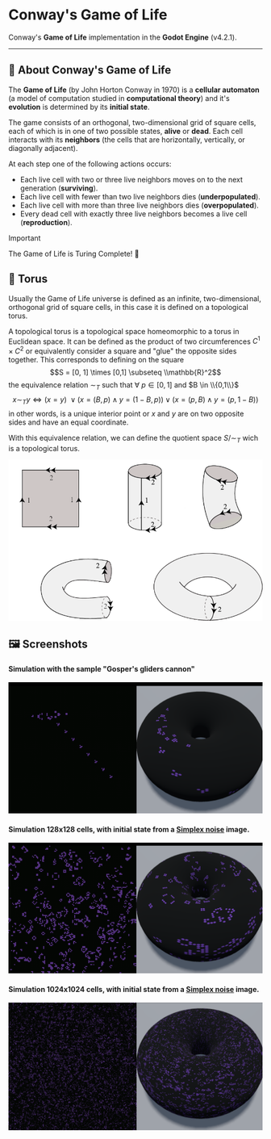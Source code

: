 # Conway's Game of Life

Conway's **Game of Life** implementation in the **Godot Engine** (v4.2.1).

---

## 👾 About Conway's Game of Life
The **Game of Life** (by John Horton Conway in 1970) is a **cellular automaton** (a model of computation studied in **computational theory**) and it's **evolution** is determined by its **initial state**.

The game consists of an orthogonal, two-dimensional grid of square cells, each of which is in one of two possible states, **alive** or **dead**. 
Each cell interacts with its **neighbors** (the cells that are horizontally, vertically, or diagonally adjacent). 

At each step one of the following actions occurs:
  + Each live cell with two or three live neighbors moves on to the next generation (**surviving**).
  + Each live cell with fewer than two live neighbors dies (**underpopulated**).
  + Each live cell with more than three live neighbors dies (**overpopulated**).
  + Every dead cell with exactly three live neighbors becomes a live cell (**reproduction**).

> [!IMPORTANT]
> The Game of Life is Turing Complete! 🤩

## 🍩 Torus
Usually the Game of Life universe is defined as an infinite, two-dimensional, orthogonal grid of square cells, in this case it is defined on a topological torus.

A topological torus is a topological space homeomorphic to a torus in Euclidean space. It can be defined as the product of two circumferences $C^1 \times C^2$
or equivalently consider a square and "glue" the opposite sides together. This corresponds to defining on the square 
$$S = [0, 1] \times [0,1] \subseteq \\mathbb{R}^2$$
the equivalence relation $∼_T$ such that $\forall\ p \in [0,1]$ and $B \in \\{0,1\\}$
$$x ∼_T y \Longleftrightarrow \bigg(x = y\bigg)\ \lor \bigg(x=(B,p) \land y=(1 - B,p) \bigg) \lor \bigg(x=(p,B) \land y=(p,1 - B) \bigg)$$
in other words, is a unique interior point or $x$ and $y$ are on two opposite sides and have an equal coordinate.

With this equivalence relation, we can define the quotient space $S / {∼_T}$ wich is a topological torus.

![screenshot 128 cells](./images/screenshots/torus-construction.png)

## 🖼️ Screenshots
#### Simulation with the sample "Gosper's gliders cannon"
![screenshot 128 cells](./images/screenshots/screenshot-gosper-glider.png)

#### Simulation 128x128 cells, with initial state from a [Simplex noise](https://en.wikipedia.org/wiki/Simplex_noise) image.
![screenshot 128 cells](./images/screenshots/screenshot-128.png)

#### Simulation 1024x1024 cells, with initial state from a [Simplex noise](https://en.wikipedia.org/wiki/Simplex_noise) image.
![screenshot 1024 cells](./images/screenshots/screenshot-1024.png)
